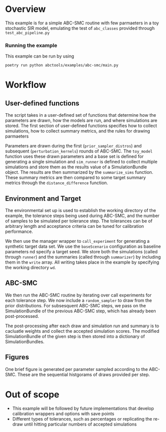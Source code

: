# Overview
This example is for a simple ABC-SMC routine with few parmaeters in a toy stochastic SIR model, emulating the test of `abc_classes` provided through `test_abc_pipeline.py`

### Running the example
This example can be run by using
```shell
poetry run python abctools/examples/abc-smc/main.py
```

# Workflow
## User-defined functions
The script takes in a user-defined set of functions that determine how the parameters are drawn, how the models are run, and where simulations are stored. The first section of user-defined functions specifies how to collect simulations, how to collect summary metrics, and the rules for drawing parmaeters

Parameters are drawn during the first (`prior_sampler_distros`) and subsequent (`perturbation_kernels`) rounds of ABC-SMC.
The `toy_model` function uses these drawn parameters and a base set is defined for generating a single simulation and `sim_runner` is defined to collect multiple simulations and store them as the results value of a SimulationBundle object. The results are then summarized by the `summarize_sims` function. These summary metrics are then compared to some target summary metrics through the `distance_difference` function.

## Environment and Target
The environmental set up is used to establish the working directory of the example, the tolerance steps being used during ABC-SMC, and the number of samples to be simulated per tolerance step. The tolerances can be of arbitrary length and acceptance criteria can be tuned for calibration performance.

We then use the manager wrapper to `call_experiment` for generating a synthetic target data set. We use the `baseScenario` configuration as baseline parameters nd specify a target seed. We store both the simulations (called through `runner`) and the summaries (called through `summarizer`) by including them in the `write` array. All writing takes place in the example by specifying the working directory `wd`.

## ABC-SMC
We then run the ABC-SMC routine by iterating over call experiments for each tolerance step. We now include a `random_sampler` to draw from the prior distributions. For subsesquent ABC-SMC steps, we pass on the SimulationBundle of the previous ABC-SMC step, which has already been post-processed.

The post-processing after each draw and simulation run and summary is to cacluatle weights and collect the accepted simulation scores. The modified SimulationBundle of the given step is then stored into a dictionary of SimulationBundles.

## Figures
One brief figure is generated per parameter sampled according to the ABC-SMC. These are the sequential histgorams of draws provided per step.

# Out of scope
- This example will be followed by future implementations that develop calibration wrappers and options with save points
- Different types of tolerances, such as percentages or replicating the re-draw until hitting particular numbers of accepted simulations
